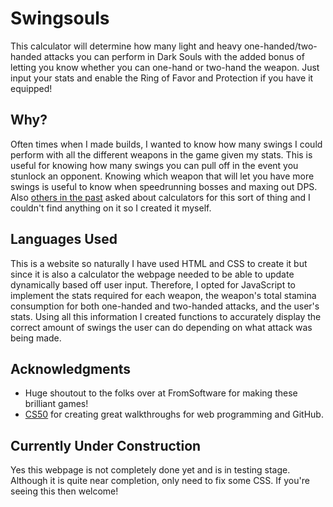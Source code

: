 # Swingsouls
This calculator will determine how many light and heavy one-handed/two-handed attacks you can perform in Dark Souls with the added bonus of letting you know whether you can one-hand or two-hand the weapon. Just input your stats and enable the Ring of Favor and Protection if you have it equipped!

## Why?
Often times when I made builds, I wanted to know how many swings I could perform with all the different weapons in the game given my stats. This is useful for knowing how many swings you can pull off in the event you stunlock an opponent. Knowing which weapon that will let you have more swings is useful to know when speedrunning bosses and maxing out DPS. Also [others in the past](https://www.reddit.com/r/darksouls/comments/8cn4dw/does_anyone_have_a_staminaperswing_calculatortable/) asked about calculators for this sort of thing and I couldn't find anything on it so I created it myself.

## Languages Used
This is a website so naturally I have used HTML and CSS to create it but since it is also a calculator the webpage needed to be able to update dynamically based off user input. Therefore, I opted for JavaScript to implement the stats required for each weapon, the weapon's total stamina consumption for both one-handed and two-handed attacks, and the user's stats. Using all this information I created functions to accurately display the correct amount of swings the user can do depending on what attack was being made.

## Acknowledgments
- Huge shoutout to the folks over at FromSoftware for making these brilliant games!
- [CS50](https://www.youtube.com/watch?v=Nn7EX3zkGUo&list=PLhQjrBD2T380xvFSUmToMMzERZ3qB5Ueu) for creating great walkthroughs for web programming and GitHub.

## Currently Under Construction
Yes this webpage is not completely done yet and is in testing stage. Although it is quite near completion, only need to fix some CSS. If you're seeing this then welcome!
